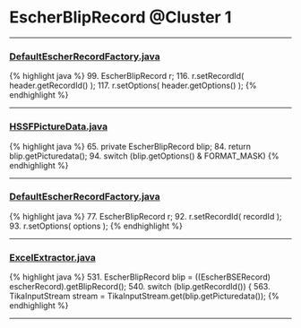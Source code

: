 # EscherBlipRecord @Cluster 1

***

### [DefaultEscherRecordFactory.java](https://searchcode.com/codesearch/view/15642620/)
{% highlight java %}
99. EscherBlipRecord r;
116. r.setRecordId( header.getRecordId() );
117. r.setOptions( header.getOptions() );
{% endhighlight %}

***

### [HSSFPictureData.java](https://searchcode.com/codesearch/view/15642299/)
{% highlight java %}
65. private EscherBlipRecord blip;
84.     return blip.getPicturedata();
94.     switch (blip.getOptions() & FORMAT_MASK)
{% endhighlight %}

***

### [DefaultEscherRecordFactory.java](https://searchcode.com/codesearch/view/97383906/)
{% highlight java %}
77. EscherBlipRecord r;
92. r.setRecordId( recordId );
93. r.setOptions( options );
{% endhighlight %}

***

### [ExcelExtractor.java](https://searchcode.com/codesearch/view/111785559/)
{% highlight java %}
531. EscherBlipRecord blip = ((EscherBSERecord) escherRecord).getBlipRecord();
540.    switch (blip.getRecordId()) {
563.    TikaInputStream stream = TikaInputStream.get(blip.getPicturedata());
{% endhighlight %}

***

